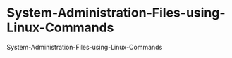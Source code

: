 # System-Administration-Files-using-Linux-Commands
System-Administration-Files-using-Linux-Commands
